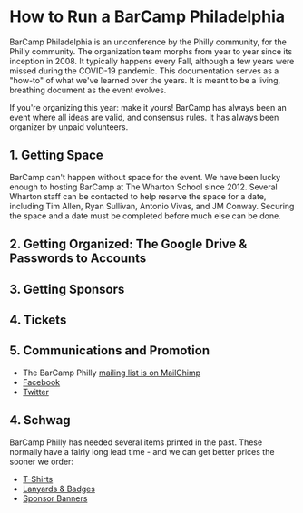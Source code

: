 # How to Run a BarCamp Philadelphia

BarCamp Philadelphia is an unconference by the Philly community, for the Philly community. The organization team morphs from year to year since its inception in 2008. It typically happens every Fall, although a few years were missed during the COVID-19 pandemic. This documentation serves as a "how-to" of what we've learned over the years. It is meant to be a living, breathing document as the event evolves.

If you're organizing this year: make it yours! BarCamp has always been an event where all ideas are valid, and consensus rules. It has always been organizer by unpaid volunteers.

## 1. Getting Space

BarCamp can't happen without space for the event. We have been lucky enough to hosting BarCamp at The Wharton School since 2012. Several Wharton staff can be contacted to help reserve the space for a date, including Tim Allen, Ryan Sullivan, Antonio Vivas, and JM Conway. Securing the space and a date must be completed before much else can be done.

## 2. Getting Organized: The Google Drive & Passwords to Accounts

## 3. Getting Sponsors

## 4. Tickets

## 5. Communications and Promotion

* The BarCamp Philly [mailing list is on MailChimp](https://mailchimp.com/)
* [Facebook](https://www.facebook.com/barcampphilly/)
* [Twitter](https://twitter.com/barcampphilly)

## 4. Schwag

BarCamp Philly has needed several items printed in the past. These normally have a fairly long lead time - and we can get better prices the sooner we order:

* [T-Shirts](README_schwag.md#t-shirts)
* [Lanyards & Badges](README_schwag.md#lanyards)
* [Sponsor Banners](README_schwag.md#sponsor-banners)
